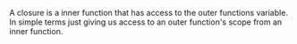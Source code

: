 A closure is a inner function that has access to the outer functions variable. In simple terms just giving us access to an outer function's scope from an inner function.
